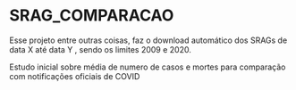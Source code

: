 # SRAG_COMPARACAO

Esse projeto entre outras coisas, faz o download automático dos SRAGs de data X até data Y , sendo os limites 2009 e 2020.

Estudo inicial sobre média de numero de casos e mortes para comparação com notificações oficiais de COVID
